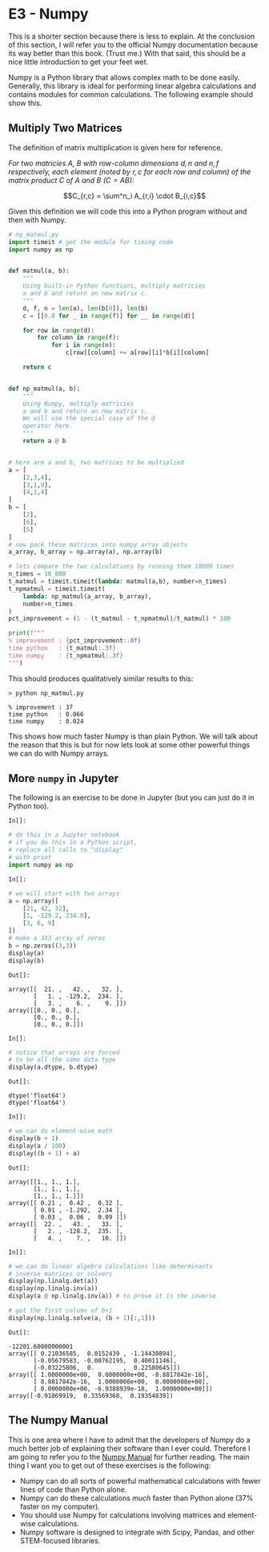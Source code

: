 # E3 - Numpy

This is a shorter section because there is less to explain. At the conclusion of this section, I will refer you to the official Numpy documentation because its way better than this book. (Trust me.) With that said, this should be a nice little introduction to get your feet wet.

Numpy is a Python library that allows complex math to be done easily. Generally, this library is ideal for performing linear algebra calculations and contains modules for common calculations. The following example should show this.

## Multiply Two Matrices

The definition of matrix multiplication is given here for reference.

*For two matricies $A$, $B$ with row-column dimensions $d,n$ and $n,f$ respectively, each element (noted by $r,c$ for each row and column) of the matrix product $C$ of $A$ and $B$ ($C = AB$​):*

$$C_{r,c} = \sum^n_i A_{r,i} \cdot B_{i,c}$$

Given this definition we will code this into a Python program without and then with Numpy.

```python
# np_matmul.py
import timeit # get the module for timing code
import numpy as np


def matmul(a, b):
    """
    Using built-in Python functions, multiply matricies
    a and b and return an new matrix c.
    """
    d, f, n = len(a), len(b[0]), len(b)
    c = [[0.0 for _ in range(f)] for __ in range(d)]

    for row in range(d):
        for column in range(f):
            for i in range(n):
                c[row][column] += a[row][i]*b[i][column]

    return c


def np_matmul(a, b):    
    """
    Using Numpy, multiply matricies
    a and b and return an new matrix c.
    We will use the special case of the @
    operator here.
    """
    return a @ b


# here are a and b, two matrices to be multiplied
a = [
    [2,3,4],
    [3,1,9],
    [4,1,4]
]
b = [
    [2],
    [6],
    [5]
]
# now pack these matrices into numpy array objects
a_array, b_array = np.array(a), np.array(b)

# lets compare the two calculations by running them 10000 times
n_times = 10_000
t_matmul = timeit.timeit(lambda: matmul(a,b), number=n_times)
t_npmatmul = timeit.timeit(
    lambda: np_matmul(a_array, b_array), 
    number=n_times
)
pct_improvement = (1 - (t_matmul - t_npmatmul)/t_matmul) * 100

print(f"""
% improvement : {pct_improvement:.0f}
time python   : {t_matmul:.3f}
time numpy    : {t_npmatmul:.3f}
""")
```

This should produces qualitatively similar results to this:

```
> python np_matmul.py

% improvement : 37
time python   : 0.066
time numpy    : 0.024

```

This shows how much faster Numpy is than plain Python. We will talk about the reason that this is but for now lets look at some other powerful things we can do with Numpy arrays.

## More `numpy` in Jupyter

The following is an exercise to be done in Jupyter (but you can just do it in Python too).

`In[]:`

```python
# do this in a Jupyter notebook
# if you do this in a Python script,
# replace all calls to "display"
# with print
import numpy as np
```

`In[]:`


```python
# we will start with two arrays
a = np.array([
    [21, 42, 32],
    [1, -129.2, 234.0],
    [3, 6, 9]
])
# make a 3X3 array of zeros
b = np.zeros((3,3)) 
display(a)
display(b)
```

`Out[]:`


    array([[  21. ,   42. ,   32. ],
           [   1. , -129.2,  234. ],
           [   3. ,    6. ,    9. ]])
    array([[0., 0., 0.],
           [0., 0., 0.],
           [0., 0., 0.]])

`In[]:`

```python
# notice that arrays are forced
# to be all the same data type
display(a.dtype, b.dtype)
```

`Out[]:`


    dtype('float64')
    dtype('float64')

`In[]:`

```python
# we can do element-wise math
display(b + 1)
display(a / 100)
display((b + 1) + a)
```

`Out[]:`


    array([[1., 1., 1.],
           [1., 1., 1.],
           [1., 1., 1.]])
    array([[ 0.21 ,  0.42 ,  0.32 ],
           [ 0.01 , -1.292,  2.34 ],
           [ 0.03 ,  0.06 ,  0.09 ]])
    array([[  22. ,   43. ,   33. ],
           [   2. , -128.2,  235. ],
           [   4. ,    7. ,   10. ]])

`In[]:`

```python
# we can do linear algebra calculations like determinants
# inverse matrices or solvers
display(np.linalg.det(a))
display(np.linalg.inv(a))
display(a @ np.linalg.inv(a)) # to prove it is the inverse

# get the first column of b+1
display(np.linalg.solve(a, (b + 1)[:,1])) 
```

`Out[]:`


    -12201.60000000001
    array([[ 0.21036585,  0.0152439 , -1.14430894],
           [-0.05679583, -0.00762195,  0.40011146],
           [-0.03225806,  0.        ,  0.22580645]])
    array([[ 1.0000000e+00,  0.0000000e+00, -8.8817842e-16],
           [ 8.8817842e-16,  1.0000000e+00,  0.0000000e+00],
           [ 0.0000000e+00, -6.9388939e-18,  1.0000000e+00]])
    array([-0.91869919,  0.33569368,  0.19354839])

## The Numpy Manual

This is one area where I have to admit that the developers of Numpy do a much better job of explaining their software than I ever could. Therefore I am going to refer you to the [Numpy Manual](https://numpy.org/doc/stable/) for further reading. The main thing I want you to get out of these exercises is the following:

- Numpy can do all sorts of powerful mathematical calculations with fewer lines of code than Python alone.
- Numpy can do these calculations *much* faster than Python alone (37% faster on my computer).
- You should use Numpy for calculations involving matrices and element-wise calculations.
- Numpy software is designed to integrate with Scipy, Pandas, and other STEM-focused libraries.


